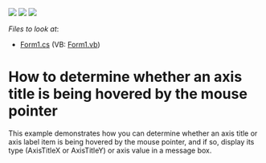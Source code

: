 <!-- default badges list -->
![](https://img.shields.io/endpoint?url=https://codecentral.devexpress.com/api/v1/VersionRange/128574330/12.1.5%2B)
[![](https://img.shields.io/badge/Open_in_DevExpress_Support_Center-FF7200?style=flat-square&logo=DevExpress&logoColor=white)](https://supportcenter.devexpress.com/ticket/details/E1727)
[![](https://img.shields.io/badge/📖_How_to_use_DevExpress_Examples-e9f6fc?style=flat-square)](https://docs.devexpress.com/GeneralInformation/403183)
<!-- default badges end -->
<!-- default file list -->
*Files to look at*:

* [Form1.cs](./CS/HitTestingAxisTitle/Form1.cs) (VB: [Form1.vb](./VB/HitTestingAxisTitle/Form1.vb))
<!-- default file list end -->
# How to determine whether an axis title is being hovered by the mouse pointer


<p>This example demonstrates how you can determine whether an axis title or axis label item is being hovered by the mouse pointer, and if so, display its type (AxisTitleX or AxisTitleY) or axis value in a message box.</p>

<br/>



